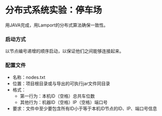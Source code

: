 # 分布式系统实验：停车场
用JAVA完成，用Lamport的分布式算法确保一致性。
### 启动方式 
以节点编号递增的顺序启动，以保证他们之间能够连接起来。  
### 配置文件
- 名称：nodes.txt
- 位置：项目根目录或与导出的可执行jar文件同目录
- 格式：
  - 第一行为：本机ID（空格）总共车位数
  - 其他行为：机器ID（空格）IP（空格）端口号
- 要求：文件中至少要包含所有ID小于等于本机ID节点的ID、IP、端口号信息
